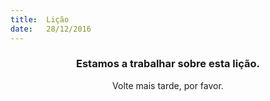```yaml
---
title:  Lição
date:   28/12/2016
---
```


### <center>Estamos a trabalhar sobre esta lição.</center>
<center>Volte mais tarde, por favor.</center>